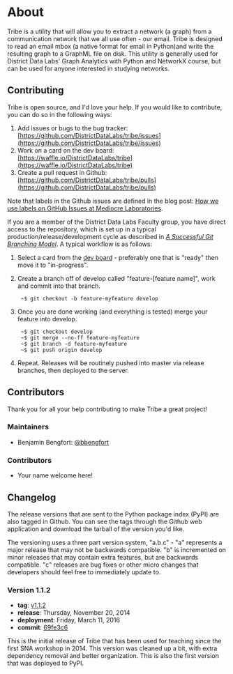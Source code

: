 # About

Tribe is a utility that will allow you to extract a network (a graph) from a communication network that we all use often - our email. Tribe is designed to read an email mbox (a native format for email in Python)and write the resulting graph to a GraphML file on disk. This utility is generally used for District Data Labs' Graph Analytics with Python and NetworkX course, but can be used for anyone interested in studying networks.

## Contributing

Tribe is open source, and I'd love your help. If you would like to contribute, you can do so in the following ways:

1. Add issues or bugs to the bug tracker: [https://github.com/DistrictDataLabs/tribe/issues](https://github.com/DistrictDataLabs/tribe/issues)
2. Work on a card on the dev board: [https://waffle.io/DistrictDataLabs/tribe](https://waffle.io/DistrictDataLabs/tribe)
3. Create a pull request in Github: [https://github.com/DistrictDataLabs/tribe/pulls](https://github.com/DistrictDataLabs/tribe/pulls)

Note that labels in the Github issues are defined in the blog post: [How we use labels on GitHub Issues at Mediocre Laboratories](https://mediocre.com/forum/topics/how-we-use-labels-on-github-issues-at-mediocre-laboratories).

If you are a member of the District Data Labs Faculty group, you have direct access to the repository, which is set up in a typical production/release/development cycle as described in _[A Successful Git Branching Model](http://nvie.com/posts/a-successful-git-branching-model/)_. A typical workflow is as follows:

1. Select a card from the [dev board](https://waffle.io/DistrictDataLabs/tribe) - preferably one that is "ready" then move it to "in-progress".

2. Create a branch off of develop called "feature-[feature name]", work and commit into that branch.

        ~$ git checkout -b feature-myfeature develop

3. Once you are done working (and everything is tested) merge your feature into develop.

        ~$ git checkout develop
        ~$ git merge --no-ff feature-myfeature
        ~$ git branch -d feature-myfeature
        ~$ git push origin develop

4. Repeat. Releases will be routinely pushed into master via release branches, then deployed to the server.

## Contributors

Thank you for all your help contributing to make Tribe a great project!

### Maintainers

- Benjamin Bengfort: [@bbengfort](https://github.com/bbengfort/)

### Contributors

- Your name welcome here!

## Changelog

The release versions that are sent to the Python package index (PyPI) are also tagged in Github. You can see the tags through the Github web application and download the tarball of the version you'd like.

The versioning uses a three part version system, "a.b.c" - "a" represents a major release that may not be backwards compatible. "b" is incremented on minor releases that may contain extra features, but are backwards compatible. "c" releases are bug fixes or other micro changes that developers should feel free to immediately update to.

### Version 1.1.2

* **tag**: [v1.1.2](https://github.com/DistrictDataLabs/tribe/releases/tag/v1.1.2)
* **release**:  Thursday, November 20, 2014
* **deployment**: Friday, March 11, 2016
* **commit**: [69fe3c6](https://github.com/DistrictDataLabs/tribe/commit/69fe3c69130899479be2e33f73872d6cfedd4659)

This is the initial release of Tribe that has been used for teaching since the first SNA workshop in 2014. This version was cleaned up a bit, with extra dependency removal and better organization. This is also the first version that was deployed to PyPI.
